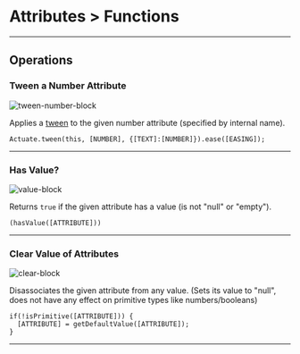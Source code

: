 # Attributes > Functions

***

## Operations

### <a name="tween-number"></a> Tween a Number Attribute

![tween-number-block](http://static.stencyl.com/pedia2/block-images/5%20-%20Attributes/5%20-%20Functions/tween-number.png)

Applies a [tween](http://www.stencyl.com/help/view/tweening/) to the given number attribute (specified by internal name).

```
Actuate.tween(this, [NUMBER], {[TEXT]:[NUMBER]}).ease([EASING]);
```

***

### <a name="value"></a> Has Value?

![value-block](http://static.stencyl.com/pedia2/block-images/5%20-%20Attributes/5%20-%20Functions/value.png)

Returns `true` if the given attribute has a value (is not "null" or "empty").

```
(hasValue([ATTRIBUTE]))
```

***

### <a name="clear"></a> Clear Value of Attributes

![clear-block](http://static.stencyl.com/pedia2/block-images/5%20-%20Attributes/5%20-%20Functions/clear.png)

Disassociates the given attribute from any value. (Sets its value to "null", does not have any effect on primitive types like numbers/booleans)

```
if(!isPrimitive([ATTRIBUTE])) {
  [ATTRIBUTE] = getDefaultValue([ATTRIBUTE]);
}
```

***
